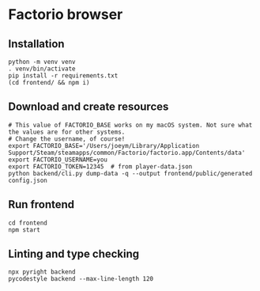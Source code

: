 # Factorio browser

## Installation

```
python -m venv venv
. venv/bin/activate
pip install -r requirements.txt
(cd frontend/ && npm i)
```

## Download and create resources

```
# This value of FACTORIO_BASE works on my macOS system. Not sure what the values are for other systems.
# Change the username, of course!
export FACTORIO_BASE='/Users/joeym/Library/Application Support/Steam/steamapps/common/Factorio/factorio.app/Contents/data'
export FACTORIO_USERNAME=you
export FACTORIO_TOKEN=12345  # from player-data.json
python backend/cli.py dump-data -q --output frontend/public/generated config.json
```

## Run frontend

```
cd frontend
npm start
```


## Linting and type checking

```
npx pyright backend
pycodestyle backend --max-line-length 120
```

